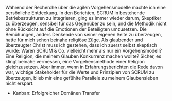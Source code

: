 Während der Recherche über die agilen Vorgehensmodelle machte ich eine persönliche Entdeckung. In den Berichten, SCRUM in bestehende Betriebsstrukturen zu integrieren, ging es immer wieder darum, Skeptiker zu überzeugen, sensibel für das Gegenüber zu sein, und die Methodik nicht ohne Rücksicht auf die Emotionen der Beteiligten umzusetzen. Die Bemühungen, anders Denkende von seiner eigenen Seite zu überzeugen, hatte für mich schon beinahe religiöse Züge. Als glaubender und überzeugter Christ muss ich gestehen, dass ich zuerst selbst skeptisch wurde: Waren SCRUM & Co. vielleicht mehr als nur ein Vorgehensmodell? Eine Religion, die meinem Glauben Konkurrenz machen wollte? Sicher, es klingt beinahe vermessen, eine Vorgehensmethode einer Religion gleichzusetzen. Aber immer, wenn in Erfahrungsberichten die Rede davon war, wichtige Stakeholder für die Werte und Prinzipien von SCRUM zu überzeugen, blieb mir eine gefühlte Parallele zu meinem Glaubensleben nicht erspart.

- Kanban: Erfolgreicher Domänen Transfer